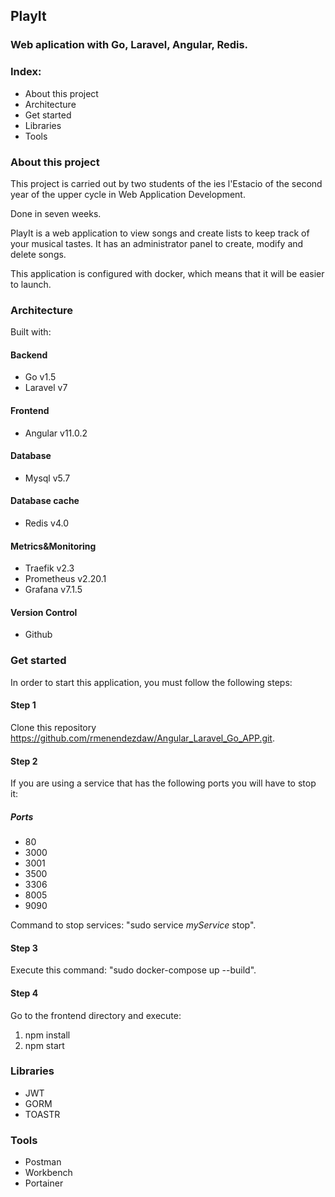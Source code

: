 ## PlayIt

### Web aplication with Go, Laravel, Angular, Redis.

### Index:
- About this project
- Architecture
- Get started
- Libraries
- Tools

### About this project

This project is carried out by two students of the ies l'Estacio of the second year of the upper cycle in Web Application Development.

Done in seven weeks.

PlayIt is a web application to view songs and create lists to keep track of your musical tastes.
It has an administrator panel to create, modify and delete songs.

This application is configured with docker, which means that it will be easier to launch.

### Architecture

Built with:

#### Backend
- Go v1.5
- Laravel v7
#### Frontend
- Angular v11.0.2
#### Database
- Mysql v5.7
#### Database cache
- Redis v4.0
#### Metrics&Monitoring
- Traefik v2.3
- Prometheus v2.20.1
- Grafana v7.1.5
#### Version Control
- Github


### Get started

In order to start this application, you must follow the following steps:

#### Step 1

Clone this repository https://github.com/rmenendezdaw/Angular_Laravel_Go_APP.git.

#### Step 2

If you are using a service that has the following ports you will have to stop it:

##### Ports
- 80
- 3000
- 3001
- 3500
- 3306
- 8005
- 9090

Command to stop services: "sudo service *myService* stop".

#### Step 3

Execute this command: "sudo docker-compose up --build".

#### Step 4

Go to the frontend directory and execute:

1. npm install
2. npm start

### Libraries

- JWT
- GORM
- TOASTR

### Tools

- Postman
- Workbench
- Portainer